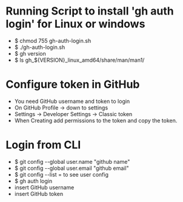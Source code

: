 # Running Script to install 'gh auth login' for Linux or windows
- $ chmod 755 gh-auth-login.sh
- $ ./gh-auth-login.sh
- $ gh version
- $ ls gh_${VERSION}_linux_amd64/share/man/man1/

# Configure token in GitHub
- You need GitHub username and token to login
- On GitHub Profile -> down to settings
- Settings -> Developer Settings -> Classic token
- When Creating add permissions to the token and copy the token.

# Login from CLI
- $ git config --global user.name "github name"
- $ git config --global user.email "github email"
- $ git config --list          = to see user config
- $ gh auth login
- insert GitHub username
- insert GitHub token